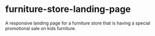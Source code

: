 # furniture-store-landing-page
A responsive landing page for a furniture store that is having a special promotional sale on kids furniture.
